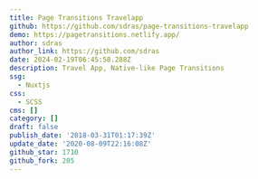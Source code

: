 ```yaml
---
title: Page Transitions Travelapp
github: https://github.com/sdras/page-transitions-travelapp
demo: https://pagetransitions.netlify.app/
author: sdras
author_link: https://github.com/sdras
date: 2024-02-19T06:45:58.288Z
description: Travel App, Native-like Page Transitions
ssg:
  - Nuxtjs
css:
  - SCSS
cms: []
category: []
draft: false
publish_date: '2018-03-31T01:17:39Z'
update_date: '2020-08-09T22:16:08Z'
github_star: 1710
github_fork: 205
---
```

